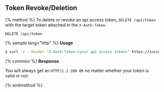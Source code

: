 ## Token Revoke/Deletion

{% method %}
To delete or revoke an api access token, `DELETE /api/token` with the target token attached in the `X-Auth-Token`.

```
DELETE /api/token
```

{% sample lang="http" %}
**Usage**
```bash
$ curl -v --header "X-Auth-Token:<your api access token>" https://insight.io/api/token
```

{% common %}
**Response**

You will always get an `HTTP/1.1 200 OK` no matter whether your token is valid or not.

{% endmethod %}